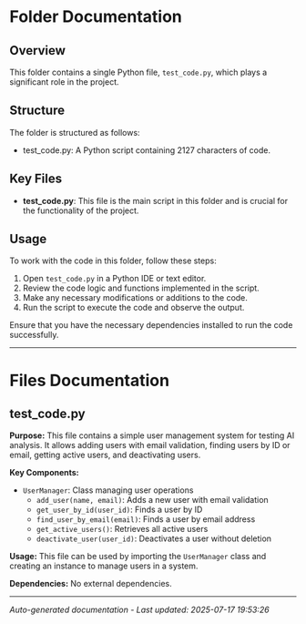 # Folder Documentation

## Overview
This folder contains a single Python file, `test_code.py`, which plays a significant role in the project.

## Structure
The folder is structured as follows:
- test_code.py: A Python script containing 2127 characters of code.

## Key Files
- **test_code.py**: This file is the main script in this folder and is crucial for the functionality of the project.

## Usage
To work with the code in this folder, follow these steps:
1. Open `test_code.py` in a Python IDE or text editor.
2. Review the code logic and functions implemented in the script.
3. Make any necessary modifications or additions to the code.
4. Run the script to execute the code and observe the output.

Ensure that you have the necessary dependencies installed to run the code successfully.

---

# Files Documentation

## test_code.py

**Purpose:** This file contains a simple user management system for testing AI analysis. It allows adding users with email validation, finding users by ID or email, getting active users, and deactivating users.

**Key Components:**
- `UserManager`: Class managing user operations
  - `add_user(name, email)`: Adds a new user with email validation
  - `get_user_by_id(user_id)`: Finds a user by ID
  - `find_user_by_email(email)`: Finds a user by email address
  - `get_active_users()`: Retrieves all active users
  - `deactivate_user(user_id)`: Deactivates a user without deletion

**Usage:** This file can be used by importing the `UserManager` class and creating an instance to manage users in a system.

**Dependencies:** No external dependencies.

---
*Auto-generated documentation - Last updated: 2025-07-17 19:53:26*
